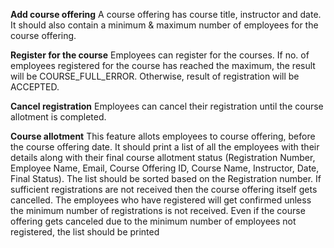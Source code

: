 **Add course offering**
    A course offering has course title, instructor and date.
    It should also contain a minimum & maximum number of employees for the course offering.
    
**Register for the course**
     Employees can register for the courses.
    If no. of employees registered for the course has reached the maximum, the result will be COURSE_FULL_ERROR.
    Otherwise, result of registration will be ACCEPTED.
    
**Cancel registration**
    Employees can cancel their registration until the course allotment is completed.
    
**Course allotment**
    This feature allots employees to course offering, before the course offering date.
    It should print a list of all the employees with their details along with their final course allotment status (Registration Number, Employee Name, Email, Course Offering ID, Course Name, Instructor, Date, Final Status). The list should be sorted based on the Registration number.
    If sufficient registrations are not received then the course offering itself gets cancelled.
    The employees who have registered will get confirmed unless the minimum number of registrations is not received.
    Even if the course offering gets canceled due to the minimum number of employees not registered, the list should be printed
